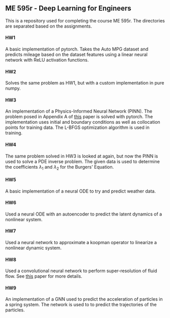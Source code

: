 ## ME 595r - Deep Learning for Engineers

This is a repository used for completing the course ME 595r.
The directories are separated based on the assignments.

#### HW1
A basic implementation of pytorch. Takes the Auto MPG dataset and predicts mileage based on the dataset features using a linear neural network with ReLU activation functions.


#### HW2
Solves the same problem as HW1, but with a custom implementation in pure numpy.


#### HW3
An implementation of a Physics-Informed Neural Network (PINN). The problem posed in Appendix A of [this](https://doi.org/10.1016/j.jcp.2018.10.045) paper is solved with pytorch.
The implementation uses initial and boundary conditions as well as collocation points for training data. The L-BFGS optimization algorithm is used in training.


#### HW4
The same problem solved in HW3 is looked at again, but now the PINN is used to solve a PDE inverse problem. The given data is used to determine the coefficients $\lambda_1$ and $\lambda_2$ for the Burgers' Equation.


#### HW5
A basic implementation of a neural ODE to try and predict weather data.


#### HW6
Used a neural ODE with an autoencoder to predict the latent dynamics of a nonlinear system.


#### HW7
Used a neural network to approximate a koopman operator to linearize a nonlinear dynamic system.


#### HW8
Used a convolutional neural network to perform super-resolution of fluid flow. See [this](https://doi.org/10.1063/5.0054312) paper for more details. 


#### HW9
An implementation of a GNN used to predict the acceleration of particles in a spring system. The network is used to to predict the trajectories of the particles.
